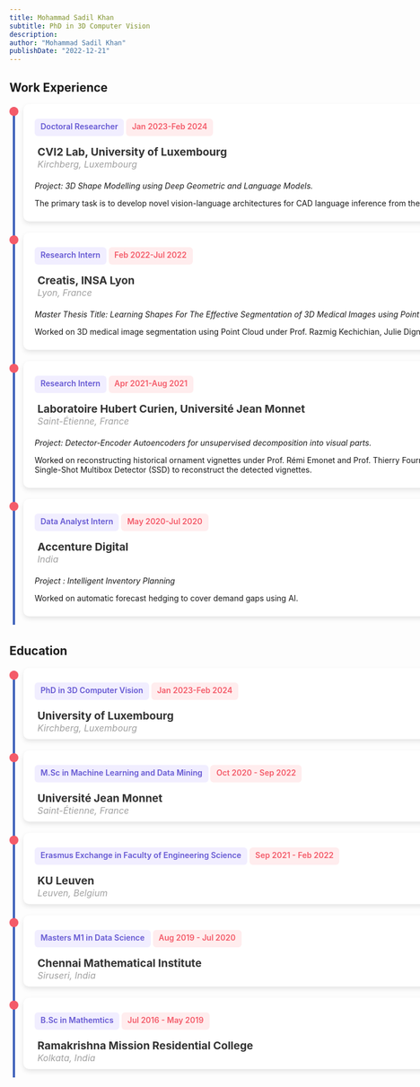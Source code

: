 ```yaml
---
title: Mohammad Sadil Khan
subtitle: PhD in 3D Computer Vision
description: 
author: "Mohammad Sadil Khan"
publishDate: "2022-12-21"
---
```


<style>
    ul {
  list-style: none;
  margin: 0;
  padding: 0;
  position: relative;

}

ul:before {
  content: "";
  display: inline-block;
  width: 4px;
  background-color: #4062BB;
  position: absolute;
  left: 6px;
  top: 5px;
  height: calc(100% - 10px);
}

li {

  position: relative;
  padding-left: 25px;
  margin-bottom: auto;
  padding-bottom:20px;
}

li:before {
  content: "";
  display: inline-block;
  width: 16px;
  height: 16px;
  background-color: #F45B69;
  position: absolute;
  left: 0;
  top: 5px;
  border-radius: 10px;
}



.card {
width: 200%;
      background-color: #fff; /* Adjust as needed */
      padding: 5px;
      padding-top: 10px;
      padding-bottom: 10px;
      padding-left: 20px;
      padding-right:20px;
      border-radius: 10px;
      box-shadow: 0 4px 8px rgba(0, 0, 0, 0.1); /* Add shadow as needed */
    }
    
@media only screen and (max-width: 768px) {
  .card {
    width: 100%;
  }
}
    
    
    
.tag {
		display: inline-block;
		background-color: #f1eeff;
	  color: #6558d3;
		font-weight: 600;
		font-size: 0.875rem;
		padding: 0.5em 0.75em;
		padding-bottom: 10px;
		line-height: 1;
		border-radius: 6px;
		& + * {
			margin-top: 1rem;
			
		}
	}
	
	.tag_date {
		display: inline-block;
		background-color: #FFEDEE;
	  color: #F45B69;
		font-weight: 600;
		font-size: 0.875rem;
		padding: 0.5em 0.75em;
		padding-bottom: 10px;
		line-height: 1;
		border-radius: 6px;
		& + * {
			margin-top: 1rem;
			
		}
	}
		.button {
		font: inherit;
		line-height: 1;
		background-color: #fff;
		border: 2px solid #6558d3;
		color: #6558d3;
		padding: 0.5em 1em;
		border-radius: 6px;
		font-weight: 500;
		display: inline-flex;
		align-items: center;
		justify-content: space-between;
		gap: 0.5rem;
		&:hover,
		&:focus {
			background-color: #6558d3;
			color: var(--c-white);
		}
	}
	
	.card h4 {
      font-size: 1.2rem;
      color: #333;
      margin: 0;
      padding-left: 5px;
    }
    .loc {
      font-size: 1rem;
      margin: 0;
      padding-left: 5px;
        font-style: italic; /* Italicize the text */
    }
    
  .info {
		color: #a0a0a0;
		& + * {
			margin-top: 1.25rem;
		}
	}
	.dark-mode .card {
  background-color: #1f1f1f;
}
	</style>
<body>
<h2> Work Experience </h2>
  <ul>
  <!-- First Item -->
    <li>
    <div class="card">
		<span class="tag">Doctoral Researcher</span>
		<span class="tag_date">Jan 2023-Feb 2024</span>
		<div class="info">
        <h4>CVI2 Lab, University of Luxembourg</h4>
        <span class="loc">Kirchberg, Luxembourg</span>
        </div>
        <p style="font-style:italic">
        Project: 3D Shape Modelling using Deep Geometric and Language Models.</p>
        <p> The primary task is to develop novel vision-language architectures for CAD language inference from the point cloud.
        </p>
    </div>
    </li>
    <!-- Second Item -->
    <li>
    <div class="card">
		<span class="tag">Research Intern</span>
		<span class="tag_date">Feb 2022-Jul 2022</span>
		<div class="info">
        <h4>Creatis, INSA Lyon</h4>
        <span class="loc">Lyon, France</span>
        </div>
        <p style="font-style:italic">
        Master Thesis Title: Learning Shapes For The Effective Segmentation of 3D Medical Images using Point Cloud.</p>
        <p> Worked on 3D medical image segmentation using Point Cloud under Prof. Razmig Kechichian, Julie Digne, and Sebastien Valette.
        </p>
    </div>
    </li>
    <!-- Third Item -->
    <li>
    <div class="card">
		<span class="tag">Research Intern</span>
		<span class="tag_date">Apr 2021-Aug 2021</span>
		<div class="info">
        <h4>Laboratoire Hubert Curien, Université Jean Monnet</h4>
        <span class="loc">Saint-Étienne, France</span>
        </div>
        <p style="font-style:italic">
        Project: Detector-Encoder Autoencoders for unsupervised decomposition into visual parts.</p>
        <p> Worked on reconstructing historical ornament vignettes under Prof. Rémi Emonet and Prof. Thierry Fournel. The primary task was to modify the Single-Shot Multibox Detector (SSD) to reconstruct the detected vignettes. 
        </p>
    </div>
    </li>
     <!-- Fourth Item -->
    <li>
    <div class="card">
		<span class="tag">Data Analyst Intern</span>
		<span class="tag_date">May 2020-Jul 2020</span>
		<div class="info">
        <h4>Accenture Digital</h4>
        <span class="loc">India</span>
        </div>
        <p style="font-style:italic">
         Project : Intelligent Inventory Planning</p>
        <p> Worked on automatic forecast hedging to cover demand gaps using AI.
        </p>
    </div>
    </li>
  </ul>
  <!-- Education -->
<h2> Education </h2>
<ul>
  <!-- First Item -->
    <li>
    <div class="card">
		<span class="tag">PhD in 3D Computer Vision</span>
		<span class="tag_date">Jan 2023-Feb 2024</span>
		<div class="info">
        <h4>University of Luxembourg</h4>
        <span class="loc"> Kirchberg, Luxembourg</span>
        </div>
    </div>
    </li>
    <!-- Second Item -->
   <li>
    <div class="card">
		<span class="tag">M.Sc in Machine Learning and Data Mining</span>
		<span class="tag_date">Oct 2020 - Sep 2022</span>
		<div class="info">
        <h4>Université Jean Monnet</h4>
        <span class="loc"> Saint-Étienne, France</span>
        </div>
    </div>
    </li>
        <li>
    <div class="card">
		<span class="tag">Erasmus Exchange in Faculty of Engineering Science</span>
		<span class="tag_date">Sep 2021 - Feb 2022</span>
		<div class="info">
        <h4>KU Leuven</h4>
        <span class="loc"> Leuven, Belgium</span>
        </div>
    </div>
    </li>
    <li>
    <div class="card">
		<span class="tag">Masters M1 in Data Science</span>
		<span class="tag_date">Aug 2019 - Jul 2020</span>
		<div class="info">
        <h4>Chennai Mathematical Institute</h4>
        <span class="loc">Siruseri, India</span>
        </div>
    </div>
    </li>
    <li>
    <div class="card">
		<span class="tag">B.Sc in Mathemtics</span>
		<span class="tag_date">Jul 2016 - May 2019</span>
		<div class="info">
        <h4>Ramakrishna Mission Residential College</h4>
        <span class="loc">Kolkata, India</span>
        </div>
    </div>
    </li>
  </ul>
</body>


